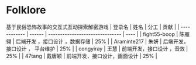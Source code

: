 # Folklore
基于民俗恐怖故事的交互式互动探索解密游戏
| 登录名       | 姓名   | 分工                            | 贡献 |
| ------------ | ------ | ------------------------------- | ---- |
| fight55-boop | 陈雁翎 | 后端开发 ，接口设计 ，数据存储  | 25%  |
| Araminte217  | 朱妍   | 后端开发，接口设计  ， 平台维护 | 25%  |
| congyiray    | 王慧   | 前端开发，接口设计  ，音效      | 25%  |
| 47tang       | 戴唐颖 | 前端开发，接口设计，画面设计    | 25%  |
